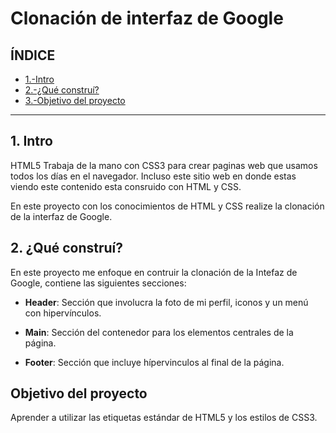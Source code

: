 # Clonación de interfaz de Google

## ÍNDICE

* [1.-Intro](https://github.com/Merari45/clondeinterfazdegoogle/blob/main/README.md#1-intro)
* [2.-¿Qué construí?](#)
* [3.-Objetivo del proyecto](#)

****

## 1. Intro
HTML5 Trabaja de la mano con CSS3 para crear paginas web que usamos todos los días en el navegador. Incluso este sitio web en donde estas viendo este contenido esta consruido con HTML y CSS.

En este proyecto con los conocimientos de HTML y CSS realize la clonación de la interfaz de Google.

## 2. ¿Qué construí?
En este proyecto me enfoque en contruir la clonación de la Intefaz de Google, contiene las siguientes secciones:

* **Header**: Sección que involucra la foto de mi perfil, iconos y un menú con hipervínculos.

* **Main**: Sección del contenedor para los elementos centrales de la página.

* **Footer**: Sección que incluye hípervinculos al final de la página.

## Objetivo del proyecto
Aprender a utilizar las etiquetas estándar de HTML5 y los estilos de CSS3.
